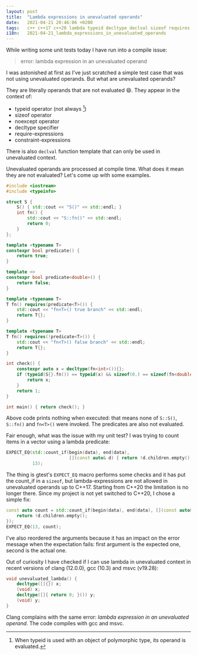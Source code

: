 ```yaml
---
layout: post
title:  "Lambda expressions in unevaluated operands"
date:   2021-04-21 20:46:06 +0200
tags:   c++ c++17 c++20 lambda typeid decltype declval sizeof requires unevaluated
i18n:   2021-04-21_lambda_expressions_in_unevaluated_operands
---
```

While writing some unit tests today I have run into a compile issue:

> error: lambda expression in an unevaluated operand

I was astonished at first as I've just scratched a simple test case that was not using unevaluated operands. But what are unevaluated operands?

They are literally operands that are not evaluated 😄. They appear in the context of:

- typeid operator (not always [^1])
- sizeof operator
- noexcept operator
- decltype specifier
- require-expressions
- constraint-expressions

There is also `declval` function template that can only be used in unevaluated context.

Unevaluated operands are processed at compile time. What does it mean they are not evaluated? Let's come up with some examples.

```cpp
#include <iostream>
#include <typeinfo>

struct S {
    S() { std::cout << "S()" << std::endl; }
    int fn() {
        std::cout << "S::fn()" << std::endl;
        return 0;
    }
};

template <typename T>
constexpr bool predicate() {
    return true;
}

template <>
constexpr bool predicate<double>() {
    return false;
}

template <typename T>
T fn() requires(predicate<T>()) {
    std::cout << "fn<T>() true branch" << std::endl;
    return T{};
}

template <typename T>
T fn() requires(!predicate<T>()) {
    std::cout << "fn<T>() false branch" << std::endl;
    return T{};
}

int check() {
    constexpr auto x = decltype(fn<int>()){};
    if (typeid(S{}.fn()) == typeid(x) && sizeof(0.) == sizeof(fn<double>())) {
        return x;
    }
    return 1;
}

int main() { return check(); }
```

Above code prints nothing when executed: that means none of `S::S()`, `S::fn()` and `fn<T>()` were invoked. The predicates are also not evaluated.

Fair enough, what was the issue with my unit test? I was trying to count items in a vector using a lambda predicate:

```cpp
EXPECT_EQ(std::count_if(begin(data), end(data),
                        [](const auto& d) { return !d.children.empty(); }),
          13);
```

The thing is gtest's `EXPECT_EQ` macro performs some checks and it has put the count_if in a `sizeof`, but lambda-expressions are not allowed in unevaluated operands up to C++17. Starting from C++20 the limitation is no longer there. Since my project is not yet switched to C++20, I chose a simple fix:

```cpp
const auto count = std::count_if(begin(data), end(data), [](const auto& d) {
    return !d.children.empty();
});
EXPECT_EQ(13, count);
```

I've also reordered the arguments because it has an impact on the error message when the expectation fails: first argument is the expected one, second is the actual one.

Out of curiosity I have checked if I can use lambda in unevaluated context in recent versions of clang (12.0.0), gcc (10.3) and msvc (v19.28):

```cpp
void unevaluated_lambda() {
    decltype([]{}) x;
    (void) x;
    decltype([]{ return 0; }()) y;
    (void) y;
}
```

Clang complains with the same error: *lambda expression in an unevaluated operand*. The code compiles with gcc and msvc.


[^1]: When typeid is used with an object of polymorphic type, its operand is evaluated.
